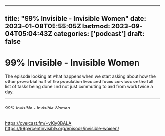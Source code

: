 
---
title: "99% Invisible - Invisible Women"
date: 2023-01-08T05:55:05Z
lastmod: 2023-09-04T05:04:43Z
categories: ['podcast']
draft: false
---


# 99% Invisible - Invisible Women

The episode looking at what happens when we start asking about how the other proverbial half of the population lives and focus services on the full list of tasks being done and not just commuting to and from work twice a day.

- - -
###### 99% Invisible - Invisible Women

https://overcast.fm/+yIOy0BALA  
https://99percentinvisible.org/episode/invisible-women/

<!-- #public #podcast #99 percent invisible# -->

<!-- {BearID:1910CD07-084E-4BF3-A8E8-15C196B3D957-28016-00002D980483EF5F} -->
